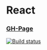 # React

### [GH-Page](https://89yamal.github.io/react-events-state-layouts/)

[![Build status](https://ci.appveyor.com/api/projects/status/s1kmibpoks2332dx?svg=true)](https://ci.appveyor.com/project/89YAMAL/react-events-state-layouts)
